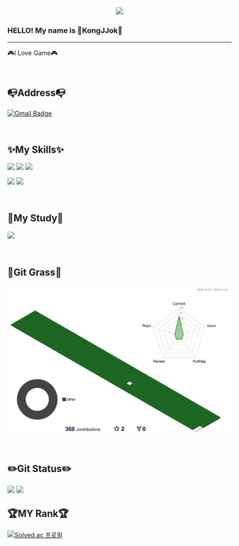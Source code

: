<div align="center"><img src="https://capsule-render.vercel.app/api?type=waving&color=gradient&customColorList=14&height=200&section=header&text=KongJJok🌟&fontSize=40&fontAlignY=30&fontAlign=80" /></div>

### HELLO! My name is 🐹KongJJok🐹
---
🎮I Love Game🎮

<br />

📭Address📭
---
<p>
  
[![Gmail Badge](https://img.shields.io/badge/-jeonga0208@gmail.com-c14438?style=flat&logo=Gmail&logoColor=white&link=mailto:jeonga0208@gmail.com)](mailto:jeonga0208@gmail.com)
</p>

<br />

✨My Skills✨
---
<p>
  <img src="https://img.shields.io/badge/C%23-239120?style=for-the-badge&logo=c-sharp&logoColor=white"> 
  <img src="https://img.shields.io/badge/C%2B%2B-00599C?style=for-the-badge&logo=c%2B%2B&logoColor=white"> 
  <img src="https://img.shields.io/badge/Linux-FCC624?style=for-the-badge&logo=linux&logoColor=black">
</p>
<p>
  <img src="https://img.shields.io/badge/unrealengine-%23313131.svg?style=for-the-badge&logo=unrealengine&logoColor=white">
  <img src="https://img.shields.io/badge/Unity-100000?style=for-the-badge&logo=unity&logoColor=white">
</p>
<br />

📘My Study📙
---
<p>
  <a href="https://www.notion.so/d6dcf48a32f1414184b4019a834c43ef">
    <img src="https://img.shields.io/badge/Notion-000000?style=for-the-badge&logo=notion&logoColor=white&link=https://www.notion.so/d6dcf48a32f1414184b4019a834c43ef">
  </a>
</p>
<br />

🌱Git Grass🌱
---

  
![](./profile-3d-contrib/profile-green-animate.svg)


<br />

✏️Git Status✏️
---
<p>
  <img height="180em" src="https://github-readme-stats.vercel.app/api?username=KongJJoki&show_icons=true&include_all_commits=true&theme=shades-of-purple">
  <img height="180em" src="https://github-readme-stats.vercel.app/api/top-langs/?username=KongJJoki&layout=compact&theme=shades-of-purple">
</p>

🏆MY Rank🏆
---
[![Solved.ac 프로필](http://mazassumnida.wtf/api/v2/generate_badge?boj=jeonga0208)](https://solved.ac/jeonga0208)


